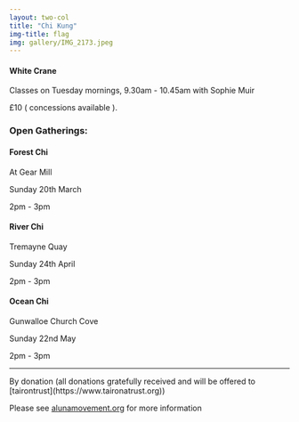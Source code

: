 ```yaml
---
layout: two-col
title: "Chi Kung"
img-title: flag
img: gallery/IMG_2173.jpeg
---
```


#### White Crane 

Classes on Tuesday mornings, 9.30am - 10.45am with Sophie Muir

£10 ( concessions available ).


### Open Gatherings:

#### Forest Chi 

At Gear Mill

Sunday 20th March

2pm - 3pm



#### River Chi

Tremayne Quay

Sunday 24th April

2pm - 3pm



#### Ocean Chi

Gunwalloe Church Cove

Sunday 22nd May

2pm - 3pm


<hr />
By donation (all donations gratefully received and will be offered to [tairontrust](https://www.taironatrust.org))

Please see [alunamovement.org](https://www.alunamovement.org) for more information


